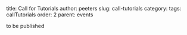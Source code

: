 title: Call for Tutorials
author: peeters
slug: call-tutorials
category:
tags: callTutorials
order: 2
parent: events

to be published
